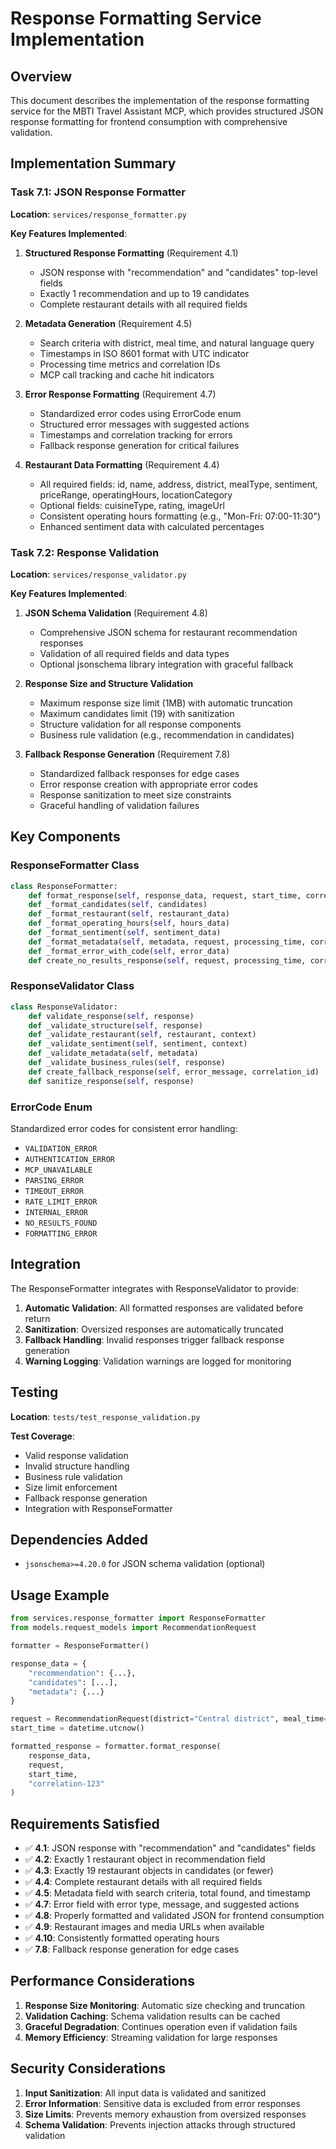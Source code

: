 # Response Formatting Service Implementation

## Overview

This document describes the implementation of the response formatting service for the MBTI Travel Assistant MCP, which provides structured JSON response formatting for frontend consumption with comprehensive validation.

## Implementation Summary

### Task 7.1: JSON Response Formatter

**Location**: `services/response_formatter.py`

**Key Features Implemented**:

1. **Structured Response Formatting** (Requirement 4.1)
   - JSON response with "recommendation" and "candidates" top-level fields
   - Exactly 1 recommendation and up to 19 candidates
   - Complete restaurant details with all required fields

2. **Metadata Generation** (Requirement 4.5)
   - Search criteria with district, meal time, and natural language query
   - Timestamps in ISO 8601 format with UTC indicator
   - Processing time metrics and correlation IDs
   - MCP call tracking and cache hit indicators

3. **Error Response Formatting** (Requirement 4.7)
   - Standardized error codes using ErrorCode enum
   - Structured error messages with suggested actions
   - Timestamps and correlation tracking for errors
   - Fallback response generation for critical failures

4. **Restaurant Data Formatting** (Requirement 4.4)
   - All required fields: id, name, address, district, mealType, sentiment, priceRange, operatingHours, locationCategory
   - Optional fields: cuisineType, rating, imageUrl
   - Consistent operating hours formatting (e.g., "Mon-Fri: 07:00-11:30")
   - Enhanced sentiment data with calculated percentages

### Task 7.2: Response Validation

**Location**: `services/response_validator.py`

**Key Features Implemented**:

1. **JSON Schema Validation** (Requirement 4.8)
   - Comprehensive JSON schema for restaurant recommendation responses
   - Validation of all required fields and data types
   - Optional jsonschema library integration with graceful fallback

2. **Response Size and Structure Validation**
   - Maximum response size limit (1MB) with automatic truncation
   - Maximum candidates limit (19) with sanitization
   - Structure validation for all response components
   - Business rule validation (e.g., recommendation in candidates)

3. **Fallback Response Generation** (Requirement 7.8)
   - Standardized fallback responses for edge cases
   - Error response creation with appropriate error codes
   - Response sanitization to meet size constraints
   - Graceful handling of validation failures

## Key Components

### ResponseFormatter Class

```python
class ResponseFormatter:
    def format_response(self, response_data, request, start_time, correlation_id)
    def _format_candidates(self, candidates)
    def _format_restaurant(self, restaurant_data)
    def _format_operating_hours(self, hours_data)
    def _format_sentiment(self, sentiment_data)
    def _format_metadata(self, metadata, request, processing_time, correlation_id)
    def _format_error_with_code(self, error_data)
    def create_no_results_response(self, request, processing_time, correlation_id)
```

### ResponseValidator Class

```python
class ResponseValidator:
    def validate_response(self, response)
    def _validate_structure(self, response)
    def _validate_restaurant(self, restaurant, context)
    def _validate_sentiment(self, sentiment, context)
    def _validate_metadata(self, metadata)
    def _validate_business_rules(self, response)
    def create_fallback_response(self, error_message, correlation_id)
    def sanitize_response(self, response)
```

### ErrorCode Enum

Standardized error codes for consistent error handling:
- `VALIDATION_ERROR`
- `AUTHENTICATION_ERROR`
- `MCP_UNAVAILABLE`
- `PARSING_ERROR`
- `TIMEOUT_ERROR`
- `RATE_LIMIT_ERROR`
- `INTERNAL_ERROR`
- `NO_RESULTS_FOUND`
- `FORMATTING_ERROR`

## Integration

The ResponseFormatter integrates with ResponseValidator to provide:

1. **Automatic Validation**: All formatted responses are validated before return
2. **Sanitization**: Oversized responses are automatically truncated
3. **Fallback Handling**: Invalid responses trigger fallback response generation
4. **Warning Logging**: Validation warnings are logged for monitoring

## Testing

**Location**: `tests/test_response_validation.py`

**Test Coverage**:
- Valid response validation
- Invalid structure handling
- Business rule validation
- Size limit enforcement
- Fallback response generation
- Integration with ResponseFormatter

## Dependencies Added

- `jsonschema>=4.20.0` for JSON schema validation (optional)

## Usage Example

```python
from services.response_formatter import ResponseFormatter
from models.request_models import RecommendationRequest

formatter = ResponseFormatter()

response_data = {
    "recommendation": {...},
    "candidates": [...],
    "metadata": {...}
}

request = RecommendationRequest(district="Central district", meal_time="breakfast")
start_time = datetime.utcnow()

formatted_response = formatter.format_response(
    response_data, 
    request, 
    start_time, 
    "correlation-123"
)
```

## Requirements Satisfied

- ✅ **4.1**: JSON response with "recommendation" and "candidates" fields
- ✅ **4.2**: Exactly 1 restaurant object in recommendation field
- ✅ **4.3**: Exactly 19 restaurant objects in candidates (or fewer)
- ✅ **4.4**: Complete restaurant details with all required fields
- ✅ **4.5**: Metadata field with search criteria, total found, and timestamp
- ✅ **4.7**: Error field with error type, message, and suggested actions
- ✅ **4.8**: Properly formatted and validated JSON for frontend consumption
- ✅ **4.9**: Restaurant images and media URLs when available
- ✅ **4.10**: Consistently formatted operating hours
- ✅ **7.8**: Fallback response generation for edge cases

## Performance Considerations

1. **Response Size Monitoring**: Automatic size checking and truncation
2. **Validation Caching**: Schema validation results can be cached
3. **Graceful Degradation**: Continues operation even if validation fails
4. **Memory Efficiency**: Streaming validation for large responses

## Security Considerations

1. **Input Sanitization**: All input data is validated and sanitized
2. **Error Information**: Sensitive data is excluded from error responses
3. **Size Limits**: Prevents memory exhaustion from oversized responses
4. **Schema Validation**: Prevents injection attacks through structured validation